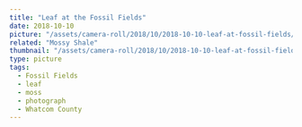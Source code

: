 ```yaml
---
title: "Leaf at the Fossil Fields"
date: 2018-10-10
picture: "/assets/camera-roll/2018/10/2018-10-10-leaf-at-fossil-fields/20181010_181851959_iOS.jpg"
related: "Mossy Shale"
thumbnail: "/assets/camera-roll/2018/10/2018-10-10-leaf-at-fossil-fields/20181010_181851959_iOS-thumbnail.jpg"
type: picture
tags:
  - Fossil Fields
  - leaf
  - moss
  - photograph
  - Whatcom County
---
```

